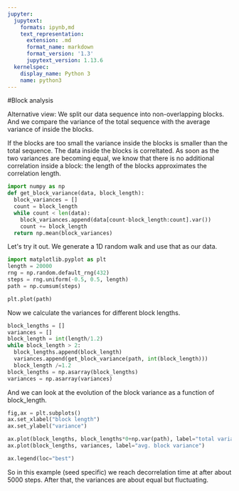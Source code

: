```yaml
---
jupyter:
  jupytext:
    formats: ipynb,md
    text_representation:
      extension: .md
      format_name: markdown
      format_version: '1.3'
      jupytext_version: 1.13.6
  kernelspec:
    display_name: Python 3
    name: python3
---
```


<!-- #region id="1q5ttAv2wRTK" -->
#Block analysis

Alternative view: We split our data sequence into non-overlapping blocks.
And we compare the variance of the total sequence with the average variance of inside the blocks.

If the blocks are too small the variance inside the blocks is smaller than the total sequence. The data inside the blocks is correltated.
As soon as the two variances are becoming equal, we know that there is no additional correlation inside a block: the length of the blocks approximates the correlation length.
<!-- #endregion -->

```python id="nkU3TQkswGyU"
import numpy as np
def get_block_variance(data, block_length):
  block_variances = []
  count = block_length
  while count < len(data):
    block_variances.append(data[count-block_length:count].var())
    count += block_length
  return np.mean(block_variances)
```

<!-- #region id="ubEh3Y4WyGBZ" -->
Let's try it out. We generate a 1D random walk and use that as our data.
<!-- #endregion -->

```python colab={"base_uri": "https://localhost:8080/", "height": 283} id="7TZ6-bffyHLM" outputId="0e2f543d-612c-4f1e-a843-26b0bb22b536"
import matplotlib.pyplot as plt
length = 20000
rng = np.random.default_rng(432)
steps = rng.uniform(-0.5, 0.5, length)
path = np.cumsum(steps)

plt.plot(path)
```

<!-- #region id="Ea3BeOpJylsr" -->
Now we calculate the variances for different block lengths.
<!-- #endregion -->

```python id="aS3Gn3aByfdQ"
block_lengths = []
variances = []
block_length = int(length/1.2)
while block_length > 2:
  block_lengths.append(block_length)
  variances.append(get_block_variance(path, int(block_length)))
  block_length /=1.2
block_lengths = np.asarray(block_lengths)
variances = np.asarray(variances)
```

<!-- #region id="lBSRUVAYzxNo" -->
And we can look at the evolution of the block variance as a function of block_length.
<!-- #endregion -->

```python colab={"base_uri": "https://localhost:8080/", "height": 297} id="UqLLWSzBzwxg" outputId="b8aa4583-809e-4cd9-9037-06a34edd3e66"
fig,ax = plt.subplots()
ax.set_xlabel("block length")
ax.set_ylabel("variance")

ax.plot(block_lengths, block_lengths*0+np.var(path), label="total variance")
ax.plot(block_lengths, variances, label="avg. block variance")

ax.legend(loc="best")
```

<!-- #region id="fIejF2CR10f2" -->
So in this example (seed specific) we reach decorrelation time at after about 5000 steps. After that, the variances are about equal but fluctuating.
<!-- #endregion -->
